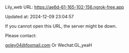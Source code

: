 Lily_web URL: https://ae6d-61-165-102-156.ngrok-free.app

Updated at: 2024-12-09 23:04:57

If you cannot open this URL, the server might be down.

Please contact: 

goley04@foxmail.com Or Wechat:GL_yeaH
